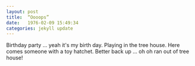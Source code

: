 ```yaml
---
layout: post
title:  “Oooops”
date:   1976-02-09 15:49:34
categories: jekyll update
---
```


Birthday party ... yeah it's my birth day.  Playing in the tree house.  Here comes someone with a toy hatchet.  Better back up ... oh oh ran out of tree house! 
